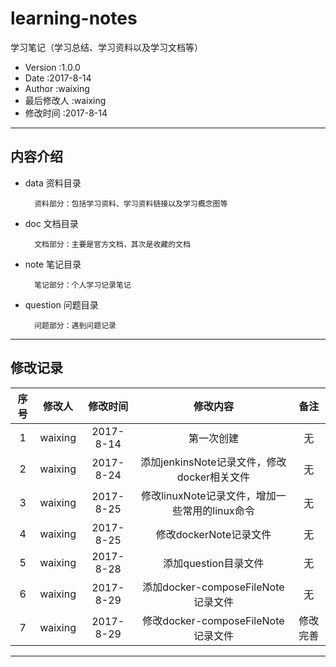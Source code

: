 # learning-notes

学习笔记（学习总结、学习资料以及学习文档等）
* Version	:1.0.0
* Date		:2017-8-14
* Author	:waixing
* 最后修改人	:waixing
* 修改时间	:2017-8-14

___

## 内容介绍

* data 资料目录

        资料部分：包括学习资料、学习资料链接以及学习概念图等
        
* doc 文档目录

        文档部分：主要是官方文档，其次是收藏的文档
        
* note 笔记目录

        笔记部分：个人学习记录笔记

* question 问题目录

        问题部分：遇到问题记录

---

## 修改记录

|序号         |修改人       |修改时间     |修改内容     |备注         |
|:-----------:|:-----------:|:-----------:|:-----------:|:-----------:|
|1|waixing|2017-8-14|第一次创建|无|
|2|waixing|2017-8-24|添加jenkinsNote记录文件，修改docker相关文件|无|
|3|waixing|2017-8-25|修改linuxNote记录文件，增加一些常用的linux命令|无|
|4|waixing|2017-8-25|修改dockerNote记录文件|无|
|5|waixing|2017-8-28|添加question目录文件|无|
|6|waixing|2017-8-29|添加docker-composeFileNote记录文件|无|
|7|waixing|2017-8-29|修改docker-composeFileNote记录文件|修改完善|

---
